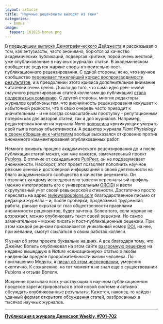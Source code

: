 ```yaml
---
layout: article
title: "Научные рецензенты выходят из тени"
categories: 
  - bonus
image:
  teaser: 161025-bonus.png
---
```


В [предыдущем выпуске Демографического Дайджеста][prev] я рассказывал о том, как энтузиасты, часто анонимно, борются за качество академических публикаций, подвергая критике, порой очень жесткой, уже опубликованные в научных журналах статьи. В академическом сообществе ведутся жаркие споры относительно пост-публикационного рецензирования. С одной стороны, ясно, что научное сообщество [переживает тяжелейший кризис воспроизводимости результатов][rr], и в преодолении этого кризиса дополнительное внимание читателей очень ценно. Дошло до того, что сама идея peer-review (научного рецензирования статей коллегами до публикации) [стала подвергаться сомнению][peer]. С другой стороны, многие редакторы журналов озабочены тем, что анонимность рецензирования искушает к избыточной резкости, что в свою очередь часто приводит к значительным - и не всегда сомасштабным проступку - репутационным потерям как для авторов статей, так и для журналов. Например, редакторская коллегия журнала *Nano* [попросила][nano] критикующих умерять свой пыл в пользу объективности. А редактор журнала *Plant Physiology* [в своем обращении к читателям][plant] вообще высказался откровенно против анонимного комментирования опубликованных работ.

Немного оживить процесс академического рецензирования до и после публикации статей может, как мне кажется, замечательный проект [Publons][publons]. В отличие от скандального [PubPeer][pubpeer], он не подразумевает анонимности. Наоборот, этот проект позволяет пополнить научное резюме ценной и достоверной информацией о своей деятельности на благо академического сообщества в качестве рецензента. Он позволяет каждому исследователю завести персональный профиль (можно интегрировать его с универсальным [ORCID][orc]) и вести скрупулезный учет своей ревьюерской активности. Достаточно просто переслать на адрес reviews@publons.com благодарственное письмо от редакции журнала – и, после проверки, проделанная трудоемкая работа, раньше скрытая от глаз общественности правилами анонимности рецензентов, будет зачтена. Более того, если журнал не возражает, можно опубликовать текст своей рецензии. Но самое замечательное – можно писать и пост-публикационные рецензии. При этом каждой рецензии присваивается уникальный номер [DOI][doi], на нее, при желании, смогут ссылаться в своих работах коллеги.

Я узнал об этом проекте буквально на днях. А все благодаря тому, что Джеймс Вопель опубликовал на этом сайте [разгромную рецензию][jw] на недавно вышедшую в *Nature* «сенсационную» статью о якобы найденном пределе продолжительности жизни человека. По приглашению Медузы, я [писал об этом исследовании][me], умеренно скептично. К сожалению, на тот момент я не знал еще о существовании Publons и отзыва Вопеля.

Искренне призываю всех участвующих в научном публикационном процессе зарегистрироваться в этой новой системе и активно обсуждать опубликованные результаты. Кажется, наконец-то найден удачный формат открытого обсуждения статей, разбросанных в тысячах научных журналов.



[prev]: /dem-digest/bonus/2016/10/11/bonus-academic-photoshop/
[rr]: http://motherboard.vice.com/read/scientists-cant-reproduce-a-defintion-of-reproducability
[peer]: http://motherboard.vice.com/read/scientists-are-worried-about-peer-review-by-algorithm-statcheck
[nano]: http://pubs.acs.org/doi/full/10.1021/nn405306e
[plant]: http://www.plantphysiol.org/content/170/3/1171.full
[publons]: https://publons.com/
[pubpeer]: https://pubpeer.com/
[orc]: https://orcid.org/
[doi]: https://www.doi.org/
[jw]: https://publons.com/review/480517/
[me]: https://meduza.io/cards/lyudi-ne-smogut-zhit-dolshe-115-let-ili-vse-taki-smogut


***
**[Публикация в жунрале Демоскоп Weekly, #701-702](http://demoscope.ru/weekly/2016/0701/digest03.php)**